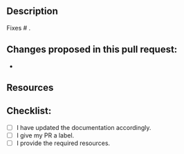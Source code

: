 <!--- Provide a general summary of your PR in the Title above -->
## Description
<!--- Provide issue or issues list covered by this PR -->
Fixes # .

<!--- Describe your PR in detail here -->
Changes proposed in this pull request:
- 
- 

<!--- Do not assign the PR to someone -->
<!--- Do not give the issue a milestone -->
<!--- Give the PR a label as following:
- a `bug` you experienced by testing with the plugin,
- an `enhancement` you required to lead your tests with the plugin. -->

## Resources
<!--- (if appropriate):
- possible screenshots,
- small test scenario (`.jmx` file) to highlight the changes.
-->

## Checklist:
<!--- Go over all the following points, and put an `x` in all the boxes that apply. -->
<!--- If you're unsure about any of these, don't hesitate to ask. We're here to help! -->
- [ ] I have updated the documentation accordingly.
- [ ] I give my PR a label.
- [ ] I provide the required resources.
